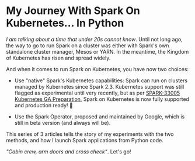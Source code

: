 # My Journey With Spark On Kubernetes... In Python

_I am talking about a time that under 20s cannot know_. Until not long ago, the way to go to run Spark on a 
cluster was either with Spark's own standalone cluster manager, Mesos or YARN. In the meantime, the Kingdom of 
Kubernetes has risen and spread widely.

And when it comes to run Spark on Kubernetes, you have now two choices:

- Use "native" Spark's Kubernetes capabilities: Spark can run on clusters managed by Kubernetes since Spark 2.3.
  Kubernetes support was still flagged as experimental until very recently, but as per 
  [SPARK-33005 Kubernetes GA Preparation](https://issues.apache.org/jira/browse/SPARK-33005), Spark on Kubernetes is 
  now fully supported and production ready! :confetti_ball:

- Use the Spark Operator, proposed and maintained by Google, which is still in beta version (and always will be).

This series of 3 articles tells the story of my experiments with the two methods, and how I launch Spark 
applications from Python code.

_"Cabin crew, arm doors and cross check"_. Let's go!
